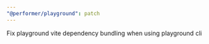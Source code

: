 ```yaml
---
"@performer/playground": patch
---
```


Fix playground vite dependency bundling when using playground cli
